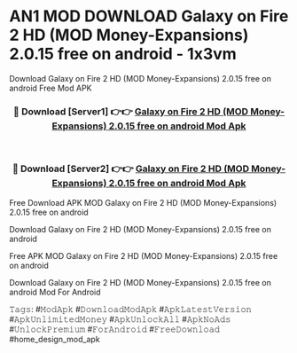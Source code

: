 # AN1 MOD DOWNLOAD Galaxy on Fire 2 HD (MOD Money-Expansions) 2.0.15 free on android - 1x3vm
Download Galaxy on Fire 2 HD (MOD Money-Expansions) 2.0.15 free on android Free Mod APK

<div align="center">
<h3>🔴 Download [Server1] 👉👉 <a href="https://apk-comot.site?title=Galaxy_on_Fire_2_HD_(MOD_Money-Expansions)_2.0.15_free_on_android">Galaxy on Fire 2 HD (MOD Money-Expansions) 2.0.15 free on android Mod Apk</a></h3><br>

<h3>🔴 Download [Server2] 👉👉 <a href="https://apk-comot.site?title=Galaxy_on_Fire_2_HD_(MOD_Money-Expansions)_2.0.15_free_on_android">Galaxy on Fire 2 HD (MOD Money-Expansions) 2.0.15 free on android Mod Apk</a></h3>
</div>


Free Download APK MOD Galaxy on Fire 2 HD (MOD Money-Expansions) 2.0.15 free on android

Download Galaxy on Fire 2 HD (MOD Money-Expansions) 2.0.15 free on android 

Free APK MOD Galaxy on Fire 2 HD (MOD Money-Expansions) 2.0.15 free on android 

Download Galaxy on Fire 2 HD (MOD Money-Expansions) 2.0.15 free on android Mod For Android

𝚃𝚊𝚐𝚜: #𝙼𝚘𝚍𝙰𝚙𝚔 #𝙳𝚘𝚠𝚗𝚕𝚘𝚊𝚍𝙼𝚘𝚍𝙰𝚙𝚔 #𝙰𝚙𝚔𝙻𝚊𝚝𝚎𝚜𝚝𝚅𝚎𝚛𝚜𝚒𝚘𝚗 #𝙰𝚙𝚔𝚄𝚗𝚕𝚒𝚖𝚒𝚝𝚎𝚍𝙼𝚘𝚗𝚎𝚢 #𝙰𝚙𝚔𝚄𝚗𝚕𝚘𝚌𝚔𝙰𝚕𝚕 #𝙰𝚙𝚔𝙽𝚘𝙰𝚍𝚜 #𝚄𝚗𝚕𝚘𝚌𝚔𝙿𝚛𝚎𝚖𝚒𝚞𝚖 #𝙵𝚘𝚛𝙰𝚗𝚍𝚛𝚘𝚒𝚍 #𝙵𝚛𝚎𝚎𝙳𝚘𝚠𝚗𝚕𝚘𝚊𝚍 #home_design_mod_apk
